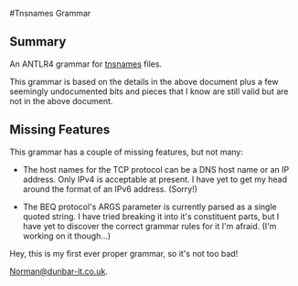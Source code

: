 #Tnsnames Grammar

## Summary

An ANTLR4 grammar for [tnsnames](http://docs.oracle.com/cd/E11882_01/network.112/e10835/tnsnames.htm "Oracle's tnsnames.ora specification documnt") files.

This grammar is based on the details in the above document plus a few seemingly undocumented bits and pieces that I know are still valid but are not in the above document.

## Missing Features

This grammar has a couple of missing features, but not many:

* The host names for the TCP protocol can be a DNS host name or an IP address. Only IPv4 is acceptable at present. I have yet to get my head around the format of an IPv6 address. (Sorry!)

* The BEQ protocol's ARGS parameter is currently parsed as a single quoted string. I have tried breaking it into it's constituent parts, but I have yet to discover the correct grammar rules for it I'm afraid. (I'm working on it though...)


Hey, this is my first ever proper grammar, so it's not too bad!

Norman@dunbar-it.co.uk.





